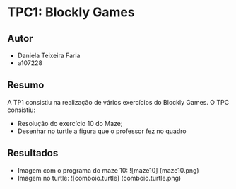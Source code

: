 # TPC1: Blockly Games

## Autor

- Daniela Teixeira Faria
- a107228


## Resumo

A TP1 consistiu na realização de vários exercícios do Blockly Games.
O TPC consistiu:
* Resolução do exercício 10 do Maze;
* Desenhar no turtle a figura que o professor fez no quadro

## Resultados

* Imagem com o programa do maze 10: ![maze10] (maze10.png)
* Imagem no turtle: ![comboio.turtle] (comboio.turtle.png)
